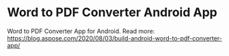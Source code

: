 # Word to PDF Converter Android App
Word to PDF Converter App for Android. Read more: https://blog.aspose.com/2020/08/03/build-android-word-to-pdf-converter-app/